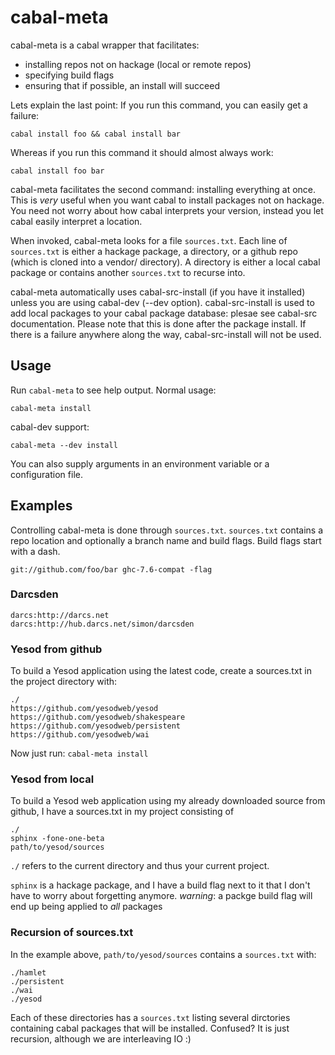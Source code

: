 # cabal-meta

cabal-meta is a cabal wrapper that facilitates:

* installing repos not on hackage (local or remote repos)
* specifying build flags
* ensuring that if possible, an install will succeed

Lets explain the last point:
If you run this command, you can easily get a failure:

    cabal install foo && cabal install bar

Whereas if you run this command it should almost always work:

    cabal install foo bar

cabal-meta facilitates the second command: installing everything at once.
This is *very* useful when you want cabal to install packages not on hackage. You need not worry about how cabal interprets your version, instead you let cabal easily interpret a location.

When invoked, cabal-meta looks for a file `sources.txt`.
Each line of `sources.txt` is either a hackage package, a directory, or a github repo (which is cloned into a vendor/ directory).
A directory is either a local cabal package or contains another `sources.txt` to recurse into.

cabal-meta automatically uses cabal-src-install (if you have it installed) unless you are using cabal-dev (--dev option).
cabal-src-install is used to add local packages to your cabal package database: plesae see cabal-src documentation.
Please note that this is done after the package install. If there is a failure anywhere along the way, cabal-src-install will not be used.


## Usage

Run `cabal-meta` to see help output. Normal usage:

    cabal-meta install

cabal-dev support:

    cabal-meta --dev install

You can also supply arguments in an environment variable or a configuration file.


## Examples

Controlling cabal-meta is done through `sources.txt`.
`sources.txt` contains a repo location and optionally a branch name and build flags.
Build flags start with a dash.


    git://github.com/foo/bar ghc-7.6-compat -flag


### Darcsden

    darcs:http://darcs.net
    darcs:http://hub.darcs.net/simon/darcsden

### Yesod from github

To build a Yesod application using the latest code, create a sources.txt in the project directory with:

    ./
    https://github.com/yesodweb/yesod
    https://github.com/yesodweb/shakespeare
    https://github.com/yesodweb/persistent
    https://github.com/yesodweb/wai

Now just run: `cabal-meta install`

### Yesod from local

To build a Yesod web application using my already downloaded source from github, I have a sources.txt in my project consisting of

    ./
    sphinx -fone-one-beta
    path/to/yesod/sources

`./` refers to the current directory and thus your current project.

`sphinx` is a hackage package, and I have a build flag next to it that I don't have to worry about forgetting anymore. *warning*: a packge build flag will end up being applied to *all* packages

### Recursion of sources.txt

In the example above, `path/to/yesod/sources` contains a `sources.txt` with:

    ./hamlet
    ./persistent
    ./wai
    ./yesod

Each of these directories has a `sources.txt` listing several dirctories containing cabal packages that will be installed.
Confused? It is just recursion, although we are interleaving IO :)
